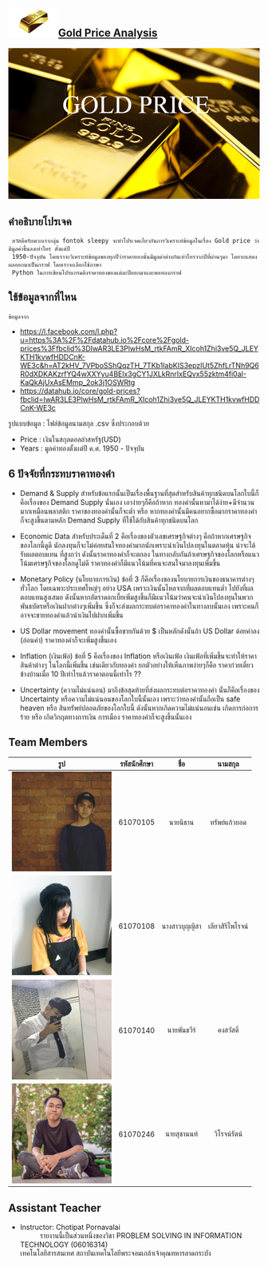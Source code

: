 <h2><a href=""><img src="img/goldbar.png" width="100px">Gold Price Analysis</a></h2>
<a href=""><img src="img/gold2.jpg" width="1000px"></a><br>

 ## คำอธิบายโปรเจค
     สวัสดึครับพวกเรากลุ่ม fontok sleepy จะทำโปรเจคเกี่ยวกันการวิเคราะห์ข้อมูลในเรื่อง Gold price ว่ามีมูลค่าขึ้นลงเท่าไหร ตั้งแต่ปี 
     1950-ปัจจุบัน โดยเราจะวิเคราะห์ข้อมูลของทุกปีว่าราคาทองนั้นมีมูลค่าต่างกันเท่าไหรจากปีที่ผ่านๆมา โดยจะแสดงผลออกมาเป็นกราฟ โดยเราจะเลือกใช้ภาษา
     Python ในการเขียนโปรแกรมดึงราคาทองของแต่ละปีออกมาเเละพอทลงกราฟ
 
 ## ใช้ข้อมูลจากที่ไหน 
    ข้อมูลจาก
  - https://l.facebook.com/l.php?u=https%3A%2F%2Fdatahub.io%2Fcore%2Fgold-prices%3Ffbclid%3DIwAR3LE3PlwHsM_rtkFAmR_XIcoh1Zhi3ve5Q_JLEYKTH1kvwfHDDCnK-WE3c&h=AT2kHV_7VPboSShQqzTH_7TKb1IabKIS3epzIUt5ZhfLrTNh9Q6R0dXDKAKzrfYQ4wXXYyu4BElx3gCY1JXLkRnrIxEQvx55zktm4fi0aI-KaQkAjUxAsEMmp_2ok3j1OSWRtg
  - https://datahub.io/core/gold-prices?fbclid=IwAR3LE3PlwHsM_rtkFAmR_XIcoh1Zhi3ve5Q_JLEYKTH1kvwfHDDCnK-WE3c
  
   รูปแบบข้อมูล : ไฟล์ข้อมูลนามสกุล .csv ซึ่งประกอบด้วย
 - Price : เงินในสกุลดอลล่าสหรัฐ(USD)
 - Years : มูลค่าทองตั้งเเต่ปี ค.ศ. 1950 - ปัจจุบัน
 
 ## 6 ปัจจัยที่กระทบราคาทองคำ
 - Demand & Supply
 สำหรับข้อแรกนั้นเป็นเรื่องพื้นฐานที่สุดสำหรับสินค้าทุกชนิดบนโลกใบนี้ก็คือเรื่องของ Demand Supply นั่นเอง เอาง่ายๆก็คือถ้าหาก 
 ทองคำนั้นหามาได้ง่าย+มีจำนวนมากเหมือนพลาสติก ราคาของทองคำนั้นก็จะต่ำ หรือ หากทองคำนั้นมีคนอยากซื้อมากราคาทองคำก็จะสูงขึ้นตามหลัก 
 Demand Supply ที่ใช้ได้กับสินค้าทุกชนิดบนโลก
 
 - Economic Data
 สำหรับประเด็นที่ 2 คือเรื่องของตัวเลขเศรษฐกิจต่างๆ คือถ้าหากเศรษฐกิจของโลกนี้ดูดี นักลงทุนก็จะไม่ค่อยสนใจทองคำมากนักเพราะนำเงินไปลงทุนในตลาดหุ้น
 น่าจะได้รับผลตอบแทน  ที่สูงกว่า ดังนั้นราคาทองคำก็จะตกลง ในทางกลับกันถ้าเศรษฐกิจของโลกหรือแนวโน้มเศรษฐกิจของโลกดูไม่ดี 
 ราคาทองคำก็มีแนวโน้มที่คนจะสนใจมาลงทุนเพิ่มขึ้น
 
 - Monetary Policy (นโยบายการเงิน)
 ข้อที่ 3 ก็คือเรื่องของนโยบายการเงินของธนาคารต่างๆ ทั่วโลก โดยเฉพาะประเทศใหญ่ๆ อย่าง USA เพราะเงินนั้นไหลจากที่ผลตอบแทนต่ำ
 ไปยังที่ผลตอบแทนสูงเสมอ ดังนั้นหากอัตราดอกเบี้ยเพิ่มสูงขึ้นก็มีแนวโน้มว่าคนจะนำเงินไปลงทุนในพวกพันธบัตรหรือเงินฝากต่างๆเพิ่มขึ้น 
 ซึ่งก็จะส่งผลกระทบต่อราคาทองคำในทางลบนั้นเอง เพราะคนก็อาจจะขายทองคำแล้วนำเงินไปฝากเพิ่มขึ้น
 
 - US Dollar movement
 ทองคำนั้นซื้อขายกันด้วย $ เป็นหลักดังนั้นถ้า US Dollar ด้อยค่าลง (อ่อนค่า) ราคาทองคำก็จะเพิ่มสูงขึ้นเอง
 
 - Inflation (เงินเฟ้อ)
 ข้อที่ 5 คือเรื่องของ Inflation หรือเงินเฟ้อ เงินเฟ้อที่เพิ่มขึ้นจะทำให้ราคาสินค้าต่างๆ ในโลกนี้เพิ่มขึ้น เช่นเดียวกับทองคำ ยกตัวอย่างให้เห็นภาพง่ายๆก็คือ 
 ราคาก๋วยเตี๋ยวข้างบ้านเมื่อ 10 ปีเท่าไรแล้วราคาตอนนี้เท่าไร ??
 
 - Uncertainty (ความไม่แน่นอน)
 มาถึงข้อสุดท้ายที่ส่งผลกระทบต่อราคาทองคำ นั่นก็คือเรื่องของ Uncertainty หรือความไม่แน่นอนของโลกใบนี้นั้นเอง เพราะว่าทองคำนั้นถือเป็น 
 safe heaven หรือ สินทรัพย์ปลอดภัยของโลกใบนี้ ดังนั้นหากเกิดความไม่แน่นอนเช่น เกิดการก่อการร้าย หรือ เกิดวิกฤตทางการเงิน การเมือง
 ราคาทองคำก็จะสูงขึ้นนั้นเอง
 
 ## Team Members
| รูป | รหัสนักศึกษา        | ชื่อ | นามสกุล |
|:-:| :-------------: |:----------:|:--------:|
 | <a href=""><img src="img/game.jpg" width="200px" height="200px"></a> | 61070105 | นายนิธาน | ทรัพย์แก้วยอด |
 | <a href=""><img src="img/mangpor.jpg" width="200px" height="200px"></a> | 61070108 | นางสาวบุญญิสา | เลียวสิริไพโรจน์ |
 | <a href=""><img src="img/ball.jpg" width="200px" height="200px"></a> | 61070140| นายพันธวีร์ | คงสวัสดิ์  |
 | <a href=""><img src="img/non.jpg" width="200px" height="200px"></a> | 61070246 | นายสุชานนท์ | วิโรจน์รัตน์  |
 
 ## Assistant Teacher
 - Instructor: Chotipat Pornavalai
 <br>&nbsp;&nbsp;&nbsp;&nbsp;&nbsp;&nbsp;&nbsp;&nbsp;&nbsp;&nbsp;รายงานนี้เป็นส่วนหนึ่งของวิชา PROBLEM SOLVING IN INFORMATION TECHNOLOGY (06016314)
 <br>เทคโนโลยีสารสนเทศ สถาบันเทคโนโลยีพระจอมเกล้าเจ้าคุณทหารลาดกระบัง 
